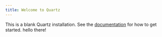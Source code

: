 ```yaml
---
title: Welcome to Quartz
---
```


This is a blank Quartz installation.
See the [documentation](https://quartz.jzhao.xyz) for how to get started.
hello there!
